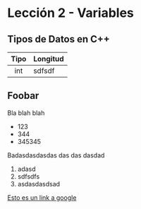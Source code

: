 # Lección 2 - Variables

## Tipos de Datos en C++

| Tipo              | Longitud       |
|:-----------------:|:---------------|
| int               | sdfsdf         |
   
## Foobar

Bla blah blah

 * 123
 * 344
 * 345345

Badasdasdasdas
das
das
dasdad
 1. adasd
 2. sdfsdfs
 3. asdasdasdsad

[Esto es un link a google](http://www.google.com)
